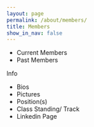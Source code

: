 ```yaml
---
layout: page
permalink: /about/members/
title: Members
show_in_nav: false
---
```


* Current Members
* Past Members

Info

* Bios
* Pictures
* Position(s)
* Class Standing/ Track
* Linkedin Page


